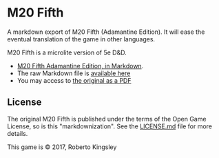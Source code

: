 # M20 Fifth

A markdown export of M20 Fifth (Adamantine Edition). It will ease the eventual translation of the game in other languages.

M20 Fifth is a microlite version of 5e D&D.

* [M20 Fifth Adamantine Edition, in Markdown](m20-fifth-adamantine-edition.md).
* The raw Markdown file is [available here](https://raw.githubusercontent.com/brunobord/m20-fifth/master/m20-fifth-adamantine-edition.md)
* You may access to [the original as a PDF](https://drive.google.com/file/d/1J_gPJjuDygOQWnVKXyLcAuGcIUNHeSsf/view)

## License

The original M20 Fifth is published under the terms of the Open Game License, so is this "markdownization". See the [LICENSE.md](LICENSE.md) file for more details.

This game is &copy; 2017, Roberto Kingsley
